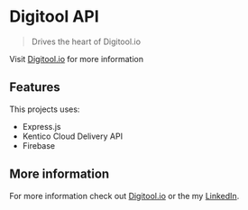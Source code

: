 # Digitool API
> Drives the heart of Digitool.io

Visit [Digitool.io](https://www.digitool.io) for more information

## Features
This projects uses:
* Express.js
* Kentico Cloud Delivery API
* Firebase

## More information
For more information check out [Digitool.io](https://www.digitool.io) or the my [LinkedIn](https://www.linkedin.com/in/sjoerdstottelaar/).